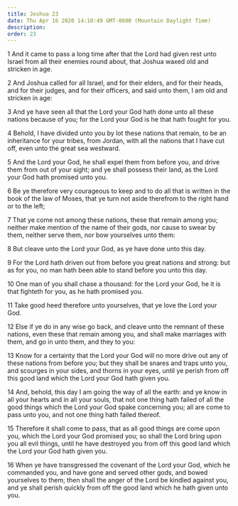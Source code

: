 ```yaml
---
title: Joshua 23
date: Thu Apr 16 2020 14:10:49 GMT-0600 (Mountain Daylight Time)
description: 
order: 23
---
```


<p>
  1 And it came to pass a long time after that the Lord had given rest unto
  Israel from all their enemies round about, that Joshua waxed old and stricken
  in age.
</p>
<p>
  2 And Joshua called for all Israel, and for their elders, and for their heads,
  and for their judges, and for their officers, and said unto them, I am old and
  stricken in age:
</p>
<p>
  3 And ye have seen all that the Lord your God hath done unto all these nations
  because of you; for the Lord your God is he that hath fought for you.
</p>
<p>
  4 Behold, I have divided unto you by lot these nations that remain, to be an
  inheritance for your tribes, from Jordan, with all the nations that I have cut
  off, even unto the great sea westward.
</p>
<p>
  5 And the Lord your God, he shall expel them from before you, and drive them
  from out of your sight; and ye shall possess their land, as the Lord your God
  hath promised unto you.
</p>
<p>
  6 Be ye therefore very courageous to keep and to do all that is written in the
  book of the law of Moses, that ye turn not aside therefrom to the right hand
  or to the left;
</p>
<p>
  7 That ye come not among these nations, these that remain among you; neither
  make mention of the name of their gods, nor cause to swear by them, neither
  serve them, nor bow yourselves unto them:
</p>
<p>8 But cleave unto the Lord your God, as ye have done unto this day.</p>
<p>
  9 For the Lord hath driven out from before you great nations and strong: but
  as for you, no man hath been able to stand before you unto this day.
</p>
<p>
  10 One man of you shall chase a thousand: for the Lord your God, he it is that
  fighteth for you, as he hath promised you.
</p>
<p>
  11 Take good heed therefore unto yourselves, that ye love the Lord your God.
</p>
<p>
  12 Else if ye do in any wise go back, and cleave unto the remnant of these
  nations, even these that remain among you, and shall make marriages with them,
  and go in unto them, and they to you:
</p>
<p>
  13 Know for a certainty that the Lord your God will no more drive out any of
  these nations from before you; but they shall be snares and traps unto you,
  and scourges in your sides, and thorns in your eyes, until ye perish from off
  this good land which the Lord your God hath given you.
</p>
<p>
  14 And, behold, this day I am going the way of all the earth: and ye know in
  all your hearts and in all your souls, that not one thing hath failed of all
  the good things which the Lord your God spake concerning you; all are come to
  pass unto you, and not one thing hath failed thereof.
</p>
<p>
  15 Therefore it shall come to pass, that as all good things are come upon you,
  which the Lord your God promised you; so shall the Lord bring upon you all
  evil things, until he have destroyed you from off this good land which the
  Lord your God hath given you.
</p>
<p>
  16 When ye have transgressed the covenant of the Lord your God, which he
  commanded you, and have gone and served other gods, and bowed yourselves to
  them; then shall the anger of the Lord be kindled against you, and ye shall
  perish quickly from off the good land which he hath given unto you.
</p>
